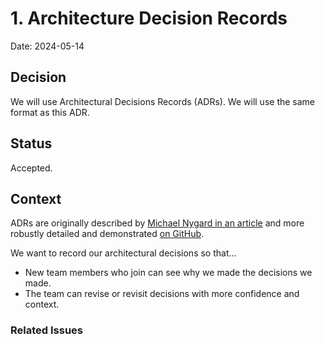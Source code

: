 # 1. Architecture Decision Records

Date: 2024-05-14

## Decision

We will use Architectural Decisions Records (ADRs).  We will use the same format as this ADR.

## Status

Accepted.

## Context

ADRs are originally described by
[Michael Nygard in an article](https://cognitect.com/blog/2011/11/15/documenting-architecture-decisions)
and more robustly detailed and demonstrated [on GitHub](https://adr.github.io).

We want to record our architectural decisions so that...

- New team members who join can see why we made the decisions we made.
- The team can revise or revisit decisions with more confidence and context.

### Related Issues

